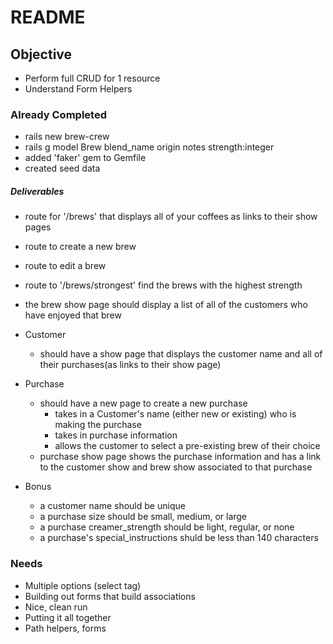 # README

## Objective

* Perform full CRUD for 1 resource
* Understand Form Helpers

### Already Completed

* rails new brew-crew
* rails g model Brew blend_name origin notes strength:integer
* added 'faker' gem to Gemfile
* created seed data

##### Deliverables

* route for '/brews' that displays all of your coffees as links to their show pages
* route to create a new brew
* route to edit a brew
* route to '/brews/strongest' find the brews with the highest strength

* the brew show page should display a list of all of the customers who have enjoyed that brew

- Customer

  * should have a show page that displays the customer name and all of their purchases(as links to their show page)

- Purchase

  * should have a new page to create a new purchase
    * takes in a Customer's name (either new or existing) who is making the purchase
    * takes in purchase information
    * allows the customer to select a pre-existing brew of their choice
  * purchase show page shows the purchase information and has a link to the customer show and brew show associated to that purchase

- Bonus
  * a customer name should be unique
  * a purchase size should be small, medium, or large
  * a purchase creamer_strength should be light, regular, or none
  * a purchase's special_instructions shuld be less than 140 characters

### Needs

* Multiple options (select tag)
* Building out forms that build associations
* Nice, clean run
* Putting it all together
* Path helpers, forms

<!--  -->
